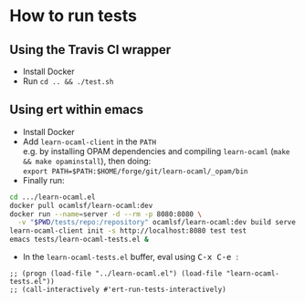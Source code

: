 # How to run tests

## Using the Travis CI wrapper

* Install Docker
* Run `cd .. && ./test.sh`

## Using ert within emacs

* Install Docker
* Add `learn-ocaml-client` in the `PATH`  
  e.g. by installing OPAM dependencies and compiling `learn-ocaml`
  (`make && make opaminstall`), then doing:  
  `export PATH=$PATH:$HOME/forge/git/learn-ocaml/_opam/bin`
* Finally run:

```bash
cd .../learn-ocaml.el
docker pull ocamlsf/learn-ocaml:dev
docker run --name=server -d --rm -p 8080:8080 \
  -v "$PWD/tests/repo:/repository" ocamlsf/learn-ocaml:dev build serve
learn-ocaml-client init -s http://localhost:8080 test test
emacs tests/learn-ocaml-tests.el &
```

* In the `learn-ocaml-tests.el` buffer, eval using <kbd>C-x C-e </kbd>:

```elisp
;; (progn (load-file "../learn-ocaml.el") (load-file "learn-ocaml-tests.el"))
;; (call-interactively #'ert-run-tests-interactively)
```
